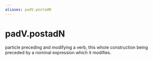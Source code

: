 ```yaml
---
aliases: padV.postadN
---
```

# padV.postadN

particle preceding and modifying a verb, this whole construction being preceded by a nominal expression which it modifies.